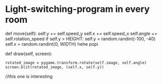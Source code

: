 # Light-switching-program in every room
def move(self):
    self.y += self.speed_y
    self.x += self.speed_x
    self.angle += self.rotation_speed
    if self.y > HEIGHT:
        self.y = random.randint(-100, -40)
        self.x = random.randint(0, WIDTH)
        hehe popi 
        
def draw(self, screen):

    rotated_image = pygame.transform.rotate(self.image, self.angle)
    screen.blit(rotated_image, (self.x, self.y))
//this one is interesting

